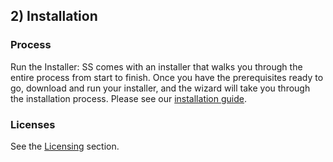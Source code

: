 [title]: # (2. Installation)
[tags]: # (XXX)
[priority]: # (20)

## 2\) Installation

### Process

Run the Installer: SS comes with an installer that walks you through the entire process from start to finish. Once you have the prerequisites ready to go, download and run your installer, and the wizard will take you through the installation process. Please see our [installation guide](https://thycotic.force.com/support/s/article/Installation-Guides-Secret-Server/).

### Licenses

See the [Licensing](#Licensing) section.